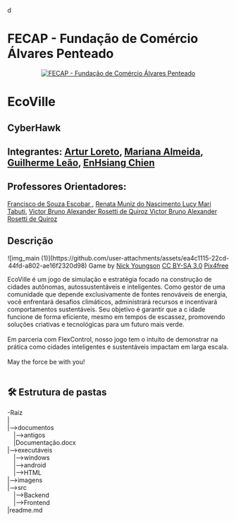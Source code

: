 d
# FECAP - Fundação de Comércio Álvares Penteado

<p align="center">
<a href= "https://www.fecap.br/"><img src="https://encrypted-tbn0.gstatic.com/images?q=tbn:ANd9GcRhZPrRa89Kma0ZZogxm0pi-tCn_TLKeHGVxywp-LXAFGR3B1DPouAJYHgKZGV0XTEf4AE&usqp=CAU" alt="FECAP - Fundação de Comércio Álvares Penteado" border="0"></a>
</p>

# EcoVille

## CyberHawk

## Integrantes: <a href="https://www.linkedin.com/in/Loreto1306/">Artur Loreto</a>, <a href="https://github.com/Mariana851">Mariana Almeida</a>, <a href="https://www.linkedin.com/in/victorbarq/">Guilherme Leão</a>, <a href="https://github.com/pandebatata">EnHsiang Chien</a>

## Professores Orientadores: 
<a href="https://www.linkedin.com/in/francisco-escobar/" target="_blank" rel="noopener noreferrer"> Francisco de Souza Escobar </a>, 
<a href="https://www.linkedin.com/in/remuniz/" target="_blank" rel="noopener noreferrer"> Renata Muniz do Nascimento </a>
<a href="https://www.linkedin.com/in/lucymari/" target="_blank" rel="noopener noreferrer"> Lucy Mari Tabuti</a>, 
<a href="https://www.linkedin.com/in/victorbarq/" target="_blank" rel="noopener noreferrer"> Victor Bruno Alexander Rosetti de Quiroz </a>
<a href="https://www.linkedin.com/in/gillespleite/" target="_blank" rel="noopener noreferrer"> Victor Bruno Alexander Rosetti de Quiroz </a>
## Descrição

<p align="center">
  ![img_main (1)](https://github.com/user-attachments/assets/ea4c1115-22cd-44fd-a802-ae16f2320d98)
  Game by <a href="http://www.nyphotographic.com/">Nick Youngson</a> <a rel="license" href="https://creativecommons.org/licenses/by-sa/3.0/">CC BY-SA 3.0</a> <a href="http://pix4free.org/">Pix4free</a>
</p>


EcoVille é um jogo de simulação e estratégia focado na construção de cidades autônomas, autossustentáveis e inteligentes. Como gestor de uma comunidade que depende exclusivamente de fontes renováveis de energia, você enfrentará desafios climáticos, administrará recursos e incentivará comportamentos sustentáveis. Seu objetivo é garantir que a c
idade funcione de forma eficiente, mesmo em tempos de escassez, promovendo soluções criativas e tecnológicas para um futuro mais verde.
<br><br>
Em parceria com FlexControl, nosso jogo tem o intuito de demonstrar na prática como cidades inteligentes e sustentáveis impactam em larga escala.
<br><br>
May the force be with you!
<br><br>

## 🛠 Estrutura de pastas

-Raiz<br>
|<br>
|-->documentos<br>
  &emsp;|-->antigos<br>
  &emsp;|Documentação.docx<br>
|-->executáveis<br>
  &emsp;|-->windows<br>
  &emsp;|-->android<br>
  &emsp;|-->HTML<br>
|-->imagens<br>
|-->src<br>
  &emsp;|-->Backend<br>
  &emsp;|-->Frontend<br>
|readme.md<br>
